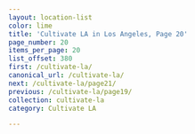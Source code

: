 ```yaml
---
layout: location-list
color: lime
title: 'Cultivate LA in Los Angeles, Page 20'
page_number: 20
items_per_page: 20
list_offset: 380
first: /cultivate-la/
canonical_url: /cultivate-la/
next: /cultivate-la/page21/
previous: /cultivate-la/page19/
collection: cultivate-la
category: Cultivate LA

---
```

